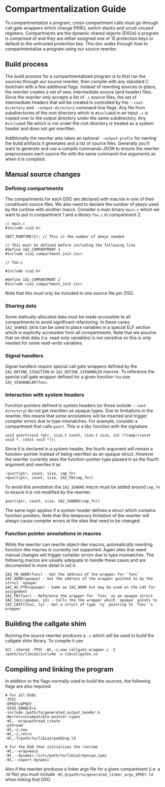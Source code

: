 # Compartmentalization Guide

To compartmentalize a program, cross-compartment calls must go through call gate
wrappers which change PKRU, switch stacks and scrub unused registers.
Compartments are the dynamic shared objects (DSOs) a program is comprised of and
they are either assigned one of 15 protection keys or default to the untrusted
protection key. This doc walks through how to compartmentalize a program using
our source rewriter.


## Build process

The build process for a compartmentalized program is to first run the sources
through our source rewriter, then compile with any standard C toolchain with a
few additional flags. Instead of rewriting sources in-place, the rewriter
creates a set of new, intermediate source (and header) files. Since the rewriter
only accepts a list of `.c` source files, the set of intermediate headers that
will be created is controlled by the `--root-directory` and `--output-directory`
command-line flags. Any file from subdirectories of the root directory
which is `#include`d in an input `.c` is copied over to the output directory
under the same subdirectory. Any `#include`d file which is not under the root
directory is treated as a system header and does not get rewritten.

Additionally the rewriter also takes an optional `--output-prefix` for naming
the build artifacts it generates and a list of source files. Generally you'll
want to generate and use a compile commands JSON to ensure the rewriter
preprocesses each source file with the same command-line arguments as when it is
compiled.


## Manual source changes

### Defining compartments

The compartments for each DSO are declared with macros in one of their
constituent source files. We also need to declare the number of pkeys used by
the runtime with another macro. Consider a main binary `main.c` which we want to
put in compartment 1 and a library `foo.c` in compartment 2.

```
// main.c
#include <ia2.h>

INIT_RUNTIME(2); // This is the number of pkeys needed

// This must be defined before including the following line
#define IA2_COMPARTMENT 1
#include <ia2_compartment_init.inc>

// foo.c

#include <ia2.h>

#define IA2_COMPARTMENT 2
#include <ia2_compartment_init.inc>
```

Note that this must only be included in one source file per DSO.

### Sharing data

Some statically-allocated data must be made accessible to all compartments to
avoid significant refactoring. In these cases `IA2_SHARED_DATA` can be used to
place variables in a special ELF section which is explicitly accessible from all
compartments. Note that we assume that on-disk data (i.e. read-only variables)
is not sensitive so this is only needed for some read-write variables.

### Signal handlers

Signal handlers require special call gate wrappers defined by the
`IA2_DEFINE_SIGACTION` or `IA2_DEFINE_SIGHANDLER` macros. To reference the
special call gate wrapper defined for a given function `foo` use
`IA2_SIGHANDLER(foo)`.

### Interaction with system headers

Function pointers defined in system headers (or those outside
`--root-directory`) do not get rewritten as opaque types. Due to limitations in
the rewriter, this means that some annotations will be inserted and trigger
compiler errors due to type mismatches. For example, consider a compartment that
calls `qsort`. This is a libc function with the signature
```
void qsort(void *ptr, size_t count, size_t size, int (*comp)(const void *, const void *));
```

Since it is declared in a system header, the fourth argument will remain a
function-pointer instead of being rewritten as an opaque struct. However the
rewriter currently sees the function-pointer type passed in as the fourth
argument and rewrites it as
```
-qsort(ptr, count, size, cmp_fn)
+qsort(ptr, count, size, IA2_FN(cmp_fn))
```

To avoid this annotation the `IA2_IGNORE` macro must be added around `cmp_fn` to
ensure it is not modified by the rewriter.

```
qsort(ptr, count, size, IA2_IGNORE(cmp_fn))
```

The same logic applies if a system header defines a struct which contains
function pointers. Note that this temporary limitation of the rewriter will
always cause compiler errors at the sites that need to be changed.

### Function pointer annotations in macros

While the rewriter can rewrite object-like macros, automatically rewriting
function-like macros is currently not supported. Again sites that need manual
changes will trigger compiler errors due to type mismatches. The following
macros are usually adequate to handle these cases and are documented in more
detail in ia2.h.

```
IA2_FN_ADDR(func) - Get the address of the wrapper for `func`
IA2_ADDR(opaque) - Get the address of the wrapper pointed to by the struct `opaque`
IA2_AS_PTR(opauqe) - Same as IA2_ADDR but may be used on the LHS for assignment
IA2_FN(func) - Reference the wrapper for `func` as an opaque struct
IA2_CALL(opaque, id) - Calls the the wrapper which `opaque` points to
IA2_CAST(func, ty) - Get a struct of type `ty` pointing to `func`'s wrapper
```

## Building the callgate shim

Running the source rewriter produces a `.c` which will be used to build the
callgate shim library. To compile it use

```
$CC -shared -fPIC -Wl,-z,now callgate_wrapper.c -I /path/to/libia2/include -o libcallgates.so
```

## Compiling and linking the program

In addition to the flags normally used to build the sources, the following flags
are also required

```
# For all DSOs
-fPIC
-DPKEY=$PKEY
-DIA2_ENABLE=1
-include /path/to/generated_output_header.h
-Werror=incompatible-pointer-types
-Wl,--wrap=pthread_create
-pthread
-Wl,-z,now
-Wl,-z,relro
-Wl,-T/path/to/libia2/padding.ld

# For the DSO that initializes the runtime
-Wl,--wrap=main
-Wl,--dynamic-list=/path/to/libia2/dynsym.syms
-Wl,--export-dynamic
```

Also if the rewriter produces a linker args file for a given compartment (i.e. a
.ld file) you must include `-Wl,@/path/to/generated_linker_args_$PKEY.ld` when
linking that DSO.
